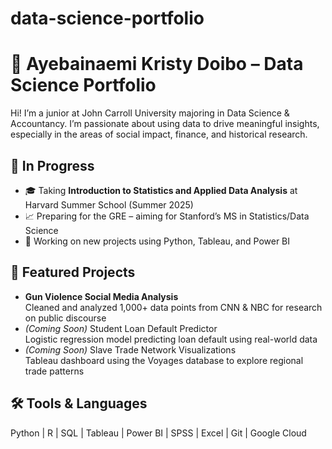 # data-science-portfolio
# 👋 Ayebainaemi Kristy Doibo – Data Science Portfolio

Hi! I’m a junior at John Carroll University majoring in Data Science & Accountancy. I’m passionate about using data to drive meaningful insights, especially in the areas of social impact, finance, and historical research.

## 🌱 In Progress
- 🎓 Taking **Introduction to Statistics and Applied Data Analysis** at Harvard Summer School (Summer 2025)
- 📈 Preparing for the GRE – aiming for Stanford’s MS in Statistics/Data Science
- 🧪 Working on new projects using Python, Tableau, and Power BI

## 🧠 Featured Projects
- **Gun Violence Social Media Analysis**  
  Cleaned and analyzed 1,000+ data points from CNN & NBC for research on public discourse
- *(Coming Soon)* Student Loan Default Predictor  
  Logistic regression model predicting loan default using real-world data
- *(Coming Soon)* Slave Trade Network Visualizations  
  Tableau dashboard using the Voyages database to explore regional trade patterns

## 🛠 Tools & Languages
Python | R | SQL | Tableau | Power BI | SPSS | Excel | Git | Google Cloud
